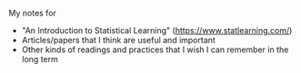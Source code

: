 My notes for 

- "An Introduction to Statistical Learning" (https://www.statlearning.com/)
- Articles/papers that I think are useful and important
- Other kinds of readings and practices that I wish I can remember in the long term